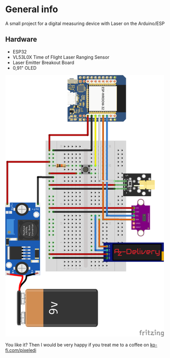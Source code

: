 # General info

A small project for a digital measuring device with Laser on the Arduino/ESP

## Hardware
- ESP32
- VL53L0X Time of Flight Laser Ranging Sensor
- Laser Emitter Breakout Board
- 0,91" OLED

<img src="https://github.com/pixelEDI/TikTok-Projects/blob/a50124f4ed41661c3ed0f319d7daf61ea969e3f6/12_DigitalLaserMeasuringDevice/measure_Steckplatine.png" width="500">

You like it? Then I would be very happy if you treat me to a coffee on [ko-fi.com/pixeledi](https://www.ko-fi.com/pixeledi)
